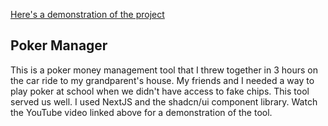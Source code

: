 [Here's a demonstration of the project](https://youtu.be/csVVBEjwpIc) 

## Poker Manager

This is a poker money management tool that I threw together in 3 hours on the car ride to my grandparent's house. My friends and I needed a way to play poker at school when we didn't have access to fake chips. This tool served us well. I used NextJS and the shadcn/ui component library. Watch the YouTube video linked above for a demonstration of the tool.
